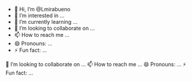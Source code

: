 - 👋 Hi, I’m @Lmirabueno
- 👀 I’m interested in ...
- 🌱 I’m currently learning ...
- 💞️ I’m looking to collaborate on ...
- 📫 How to reach me ...
- 😄 Pronouns: ...
- ⚡ Fun fact: ...

💞️ I’m looking to collaborate on ...
📫 How to reach me ...
😄 Pronouns: ...
⚡ Fun fact: ...
